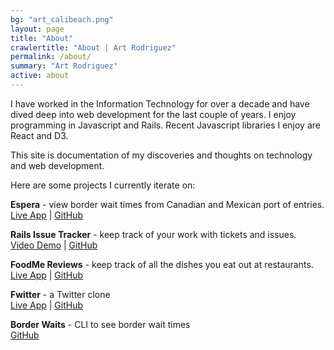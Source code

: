 ```yaml
---
bg: "art_calibeach.png"
layout: page
title: "About"
crawlertitle: "About | Art Rodriguez"
permalink: /about/
summary: "Art Rodriguez"
active: about
---
```


I have worked in the Information Technology for over a decade and have dived deep into web development for the last couple of years.  I enjoy programming in Javascript and Rails.  Recent Javascript libraries I enjoy are React and D3.  

This site is documentation of my discoveries and thoughts on technology and web development.

Here are some projects I currently iterate on:

**Espera** - view border wait times from Canadian and Mexican port of entries.  
[Live App](http://www.espers.io) | [GitHub](https://github.com/fastmode/espera-app)

**Rails Issue Tracker** - keep track of your work with tickets and issues.  
[Video Demo](https://youtu.be/BesY6Pgm3HI) | [GitHub](https://github.com/fastmode/rails-issue-tracker)

**FoodMe Reviews** - keep track of all the dishes you eat out at restaurants.  
[Live App](http://foodme-arturo.herokuapp.com/) | [GitHub](https://github.com/fastmode/foodme-sinatra-project)

**Fwitter** - a Twitter clone  
[Live App](https://fwitter-arturo.herokuapp.com/) | [GitHub](https://github.com/fastmode/sinatra-fwitter-group-project-v-000)

**Border Waits** - CLI to see border wait times  
[GitHub](https://github.com/fastmode/border_wait)